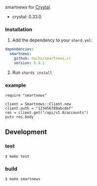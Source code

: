 smartnews for [Crystal](http://crystal-lang.org/).

- crystal: 0.33.0

### Installation

1. Add the dependency to your `shard.yml`:

```yaml
dependencies:
  smartnews:
    github: maiha/smartnews.cr
    version: 0.9.1
```

2. Run `shards install`

### example

```crystal
require "smartnews"

client = Smartnews::Client.new
client.auth = "123456789abcdef"
res = client.get("/api/v1.0/accounts")
puts res.body
```

## Development

### test

```console
$ make test
```

### build

```console
$ make smartnews
```
